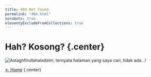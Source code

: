 ```yaml
---
title: 404 Not Found
permalink: "404.html"
norobots: true
eleventyExcludeFromCollections: true
---
```


# Hah? Kosong? {.center}

![Astaghfirullahaladzim, ternyata halaman yang saya cari, tidak ada...!](/assets/img/404.gif)

[&larr; Home](/) {.center}
